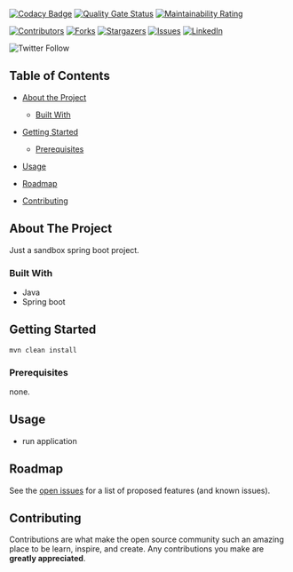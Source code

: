 <!-- PROJECT SHIELDS -->
<!--
*** I'm using markdown "reference style" links for readability.
*** Reference links are enclosed in brackets [ ] instead of parentheses ( ).
*** See the bottom of this document for the declaration of the reference variables
*** for contributors-url, forks-url, etc. This is an optional, concise syntax you may use.
*** https://www.markdownguide.org/basic-syntax/#reference-style-links
-->
[![Codacy Badge](https://api.codacy.com/project/badge/Grade/500983ee853c43ca8f55279af3e7c7c4)](https://app.codacy.com/manual/NurettinYAKIT/sandbox-spring-boot?utm_source=github.com&utm_medium=referral&utm_content=NurettinYAKIT/sandbox-spring-boot&utm_campaign=Badge_Grade_Settings)
[![Quality Gate Status](https://sonarcloud.io/api/project_badges/measure?project=NurettinYAKIT_sandbox-spring-boot&metric=alert_status)](https://sonarcloud.io/dashboard?id=NurettinYAKIT_sandbox-spring-boot)
[![Maintainability Rating](https://sonarcloud.io/api/project_badges/measure?project=NurettinYAKIT_sandbox-spring-boot&metric=sqale_rating)](https://sonarcloud.io/dashboard?id=NurettinYAKIT_sandbox-spring-boot)

[![Contributors][contributors-shield]][contributors-url]
[![Forks][forks-shield]][forks-url]
[![Stargazers][stars-shield]][stars-url]
[![Issues][issues-shield]][issues-url]
[![LinkedIn][linkedin-shield]][linkedin-url]

![Twitter Follow](https://img.shields.io/twitter/follow/nurettinyakit?style=social)

<!-- TABLE OF CONTENTS -->

## Table of Contents

* [About the Project](#about-the-project)

  * [Built With](#built-with)

* [Getting Started](#getting-started)

  * [Prerequisites](#prerequisites)

* [Usage](#usage)

* [Roadmap](#roadmap)

* [Contributing](#contributing)

<!-- ABOUT THE PROJECT -->

## About The Project

Just a sandbox spring boot project. 

<!--[![Product Name Screen Shot][product-screenshot]](https://example.com) -->

### Built With

* Java
* Spring boot

<!-- GETTING STARTED -->

## Getting Started

``` mvn clean install ```

### Prerequisites

none.

<!-- USAGE EXAMPLES -->

## Usage

* run application

<!-- ROADMAP -->

## Roadmap

See the [open issues](https://github.com/NurettinYAKIT/sandbox-spring-boot/issues) for a list of proposed features (and known issues).

<!-- CONTRIBUTING -->

## Contributing

Contributions are what make the open source community such an amazing place to be learn, inspire, and create. Any contributions you make are **greatly appreciated**.

<!-- MARKDOWN LINKS & IMAGES -->
<!-- https://www.markdownguide.org/basic-syntax/#reference-style-links -->
[contributors-shield]: https://img.shields.io/github/contributors/nurettinyakit/sandbox-spring-boot.svg?style=flat
[contributors-url]: https://github.com/nurettinyakit/sandbox-spring-boot/graphs/contributors
[forks-shield]: https://img.shields.io/github/forks/nurettinyakit/sandbox-spring-boot.svg?style=flat
[forks-url]: https://github.com/nurettinyakit/sandbox-spring-boot/network/members
[stars-shield]: https://img.shields.io/github/stars/nurettinyakit/sandbox-spring-boot.svg?style=flat
[stars-url]: https://github.com/nurettinyakit/sandbox-spring-boot/stargazers
[issues-shield]: https://img.shields.io/github/issues/nurettinyakit/sandbox-spring-boot.svg?style=flat
[issues-url]: https://github.com/nurettinyakit/sandbox-spring-boot/issues
[linkedin-shield]: https://img.shields.io/badge/-LinkedIn-black.svg?style=flat&logo=linkedin&colorB=555
[linkedin-url]: https://linkedin.com/in/nurettinyakit
